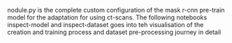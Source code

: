 nodule.py is the complete custom configuration of the mask r-cnn pre-train model for the adaptation for using ct-scans.
The following notebooks inspect-model and inspect-dataset goes into teh visualisation of the creation and training process and dataset pre-processing journey in detail 